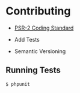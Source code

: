 # Contributing

* [PSR-2 Coding Standard](https://github.com/php-fig/fig-standards/blob/master/accepted/PSR-2-coding-style-guide.md)

* Add Tests

* Semantic Versioning

## Running Tests

``` bash
$ phpunit
```